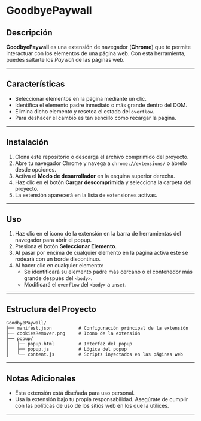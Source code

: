 # GoodbyePaywall

## Descripción
**GoodbyePaywall** es una extensión de navegador (**Chrome**) que te permite interactuar con los elementos de una página web. Con esta herramienta, puedes saltarte los _Paywall_ de las páginas web.

---

## Características
- Seleccionar elementos en la página mediante un clic.
- Identifica el elemento padre inmediato o más grande dentro del DOM.
- Elimina dicho elemento y resetea el estado del `overflow`.
- Para deshacer el cambio es tan sencillo como recargar la página.

---

## Instalación
1. Clona este repositorio o descarga el archivo comprimido del proyecto.
2. Abre tu navegador Chrome y navega a `chrome://extensions/` o ábrelo desde opciones.
3. Activa el **Modo de desarrollador** en la esquina superior derecha.
4. Haz clic en el botón **Cargar descomprimida** y selecciona la carpeta del proyecto.
5. La extensión aparecerá en la lista de extensiones activas.

---

## Uso
1. Haz clic en el icono de la extensión en la barra de herramientas del navegador para abrir el popup.
2. Presiona el botón **Seleccionar Elemento**.
3. Al pasar por encima de cualquier elemento en la página activa este se rodeará con un borde discontinuo.
3. Al hacer clic en cualquier elemento:
   - Se identificará su elemento padre más cercano o el contenedor más grande después del `<body>`.
   - Modificará el `overflow` del `<body>` a `unset`.

---

## Estructura del Proyecto
```
GoodbyePaywall/
├── manifest.json          # Configuración principal de la extensión
├── cookiesRemover.png     # Icono de la extensión
├── popup/
│   ├── popup.html         # Interfaz del popup
│   ├── popup.js           # Lógica del popup
│   └── content.js         # Scripts inyectados en las páginas web
```
---

## Notas Adicionales
- Esta extensión está diseñada para uso personal.
- Usa la extensión bajo tu propia responsabilidad. Asegúrate de cumplir con las políticas de uso de los sitios web en los que la utilices.

---